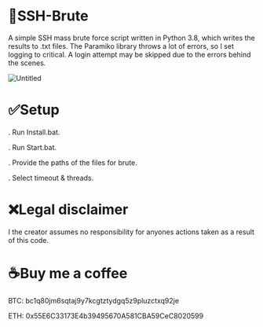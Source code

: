 # 💨SSH-Brute
A simple SSH mass brute force script written in Python 3.8, which writes the results to .txt files. The Paramiko library throws a lot of errors, so I set logging to critical. A login attempt may be skipped due to the errors behind the scenes.

![Untitled](https://github.com/DyNaam1c/SSH-Brute/assets/133466254/54702ab8-d823-4a1a-a056-123af4ada227)

# ✅Setup 
. Run Install.bat.

. Run Start.bat.

. Provide the paths of the files for brute.

. Select timeout & threads.

# ❌Legal disclaimer
I the creator assumes no responsibility for anyones actions taken as a result of this code.

# ☕️Buy me a coffee
BTC: bc1q80jm6sqtaj9y7kcgtztydgq5z9pluzctxq92je

ETH: 0x55E6C33173E4b39495670A581CBA59CeC8020599


